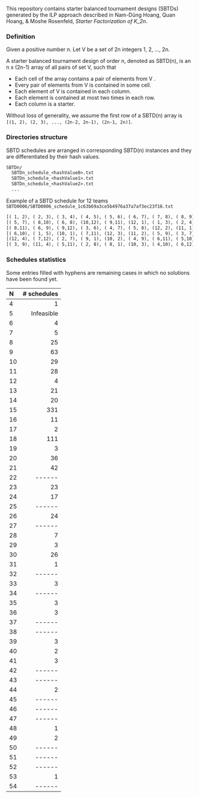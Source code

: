This repository contains starter balanced tournament designs (SBTDs) generated by the ILP approach described in Nam-Dũng Hoang, Quan Hoang, & Moshe Rosenfeld, _Starter Factorization of K_2n_.

### Definition

Given a positive number n. Let V be a set of 2n integers 1, 2, ..., 2n.

A starter balanced tournament design of order n, denoted as SBTD(n), is an n x (2n-1) array of all pairs of set V, such that

- Each cell of the array contains a pair of elements from V .
- Every pair of elements from V is contained in some cell.
- Each element of V is contained in each column.
- Each element is contained at most two times in each row.
- Each column is a starter.

Without loss of generality, we assume the first row of a SBTD(n) array is `[(1, 2), (2, 3), ..., (2n-2, 2n-1), (2n-1, 2n)]`.

### Directories structure

SBTD schedules are arranged in corresponding SBTD(n) instances and they are differentiated by their hash values.

```txt
SBTDn/
  SBTDn_schedule_<hashValue0>.txt
  SBTDn_schedule_<hashValue1>.txt
  SBTDn_schedule_<hashValue2>.txt
  ...
```

Example of a SBTD schedule for 12 teams `SBTD0006/SBTD0006_schedule_1c63b69a3ce5b4976a37a7af3ec23f16.txt`

```txt
[( 1, 2), ( 2, 3), ( 3, 4), ( 4, 5), ( 5, 6), ( 6, 7), ( 7, 8), ( 8, 9), ( 9,10), (10,11), (11,12)]
[( 5, 7), ( 8,10), ( 6, 8), (10,12), ( 9,11), (12, 1), ( 1, 3), ( 2, 4), ( 4, 6), ( 7, 9), ( 3, 5)]
[( 8,11), ( 6, 9), ( 9,12), ( 3, 6), ( 4, 7), ( 5, 8), (12, 2), (11, 1), ( 2, 5), ( 1, 4), ( 7,10)]
[( 6,10), ( 1, 5), (10, 1), ( 7,11), (12, 3), (11, 2), ( 5, 9), ( 3, 7), ( 8,12), ( 2, 6), ( 4, 8)]
[(12, 4), ( 7,12), ( 2, 7), ( 9, 1), (10, 2), ( 4, 9), ( 6,11), ( 5,10), (11, 3), ( 3, 8), ( 1, 6)]
[( 3, 9), (11, 4), ( 5,11), ( 2, 8), ( 8, 1), (10, 3), ( 4,10), ( 6,12), ( 1, 7), (12, 5), ( 9, 2)]
```

### Schedules statistics

Some entries filled with hyphens are remaining cases in which no solutions have been found yet.

| N  | # schedules |
|:---|------------:|
| 4  |           1 |
| 5  |  Infeasible |
| 6  |           4 |
| 7  |           5 |
| 8  |          25 |
| 9  |          63 |
| 10 |          29 |
| 11 |          28 |
| 12 |           4 |
| 13 |          21 |
| 14 |          20 |
| 15 |         331 |
| 16 |          11 |
| 17 |           2 |
| 18 |         111 |
| 19 |           3 |
| 20 |          36 |
| 21 |          42 |
| 22 |      ------ |
| 23 |          23 |
| 24 |          17 |
| 25 |      ------ |
| 26 |          24 |
| 27 |      ------ |
| 28 |           7 |
| 29 |           3 |
| 30 |          26 |
| 31 |           1 |
| 32 |      ------ |
| 33 |           3 |
| 34 |      ------ |
| 35 |           3 |
| 36 |           3 |
| 37 |      ------ |
| 38 |      ------ |
| 39 |           3 |
| 40 |           2 |
| 41 |           3 |
| 42 |      ------ |
| 43 |      ------ |
| 44 |           2 |
| 45 |      ------ |
| 46 |      ------ |
| 47 |      ------ |
| 48 |           1 |
| 49 |           2 |
| 50 |      ------ |
| 51 |      ------ |
| 52 |      ------ |
| 53 |           1 |
| 54 |      ------ |
